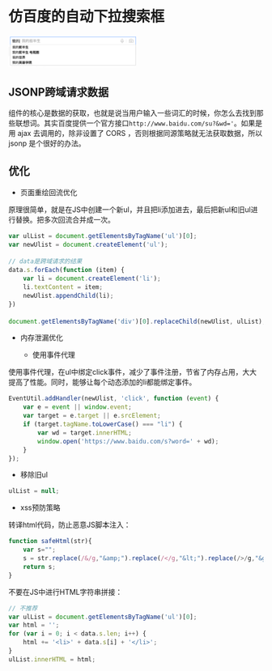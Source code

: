 # 仿百度的自动下拉搜索框

<img src="./img/demo.png" alt="demo" width="50%" />

## JSONP跨域请求数据

组件的核心是数据的获取，也就是说当用户输入一些词汇的时候，你怎么去找到那些联想词。其实百度提供一个官方接口`http://www.baidu.com/su?&wd='`。如果是用 ajax 去调用的，除非设置了 CORS ，否则根据同源策略就无法获取数据，所以 jsonp 是个很好的办法。

## 优化

* 页面重绘回流优化

原理很简单，就是在JS中创建一个新ul，并且把li添加进去，最后把新ul和旧ul进行替换。把多次回流合并成一次。

```js
var ulList = document.getElementsByTagName('ul')[0];
var newUlist = document.createElement('ul');

// data是跨域请求的结果
data.s.forEach(function (item) {
    var li = document.createElement('li');
    li.textContent = item;
    newUlist.appendChild(li);
})

document.getElementsByTagName('div')[0].replaceChild(newUlist, ulList);
```

* 内存泄漏优化

  *  使用事件代理

使用事件代理，在ul中绑定click事件，减少了事件注册，节省了内存占用，大大提高了性能。同时，能够让每个动态添加的li都能绑定事件。

```js
EventUtil.addHandler(newUlist, 'click', function (event) {
    var e = event || window.event;
    var target = e.target || e.srcElement;
    if (target.tagName.toLowerCase() === "li") {
        var wd = target.innerHTML;
        window.open('https://www.baidu.com/s?word=' + wd);
    }
});
```

  *  移除旧ul

```js
ulList = null;
```

* xss预防策略

转译html代码，防止恶意JS脚本注入：

```js
function safeHtml(str){
    var s="";
    s = str.replace(/&/g,"&amp;").replace(/</g,"&lt;").replace(/>/g,"&gt;");
    return s;
}
```

不要在JS中进行HTML字符串拼接：

```js
// 不推荐
var ulList = document.getElementsByTagName('ul')[0];
var html = '';
for (var i = 0; i < data.s.len; i++) {
    html += '<li>' + data.s[i] + '</li>';
}
ulList.innerHTML = html;
```
